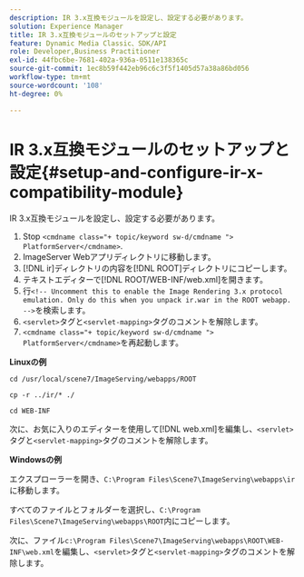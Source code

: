 ```yaml
---
description: IR 3.x互換モジュールを設定し、設定する必要があります。
solution: Experience Manager
title: IR 3.x互換モジュールのセットアップと設定
feature: Dynamic Media Classic、SDK/API
role: Developer,Business Practitioner
exl-id: 44fbc6be-7681-402a-936a-0511e138365c
source-git-commit: 1ec8b59f442eb96c6c3f5f1405d57a38a86bd056
workflow-type: tm+mt
source-wordcount: '108'
ht-degree: 0%

---
```


# IR 3.x互換モジュールのセットアップと設定{#setup-and-configure-ir-x-compatibility-module}

IR 3.x互換モジュールを設定し、設定する必要があります。

1. Stop `<cmdname class="+ topic/keyword sw-d/cmdname ">  PlatformServer</cmdname>`.
1. ImageServer Webアプリディレクトリに移動します。
1. [!DNL ir]ディレクトリの内容を[!DNL ROOT]ディレクトリにコピーします。
1. テキストエディターで[!DNL ROOT/WEB-INF/web.xml]を開きます。
1. 行`<!-- Uncomment this to enable the Image Rendering 3.x protocol emulation. Only do this when you unpack ir.war in the ROOT webapp. -->`を検索します。
1. `<servlet>`タグと`<servlet-mapping>`タグのコメントを解除します。
1. `<cmdname class="+ topic/keyword sw-d/cmdname ">  PlatformServer</cmdname>`を再起動します。

**Linuxの例**

`cd /usr/local/scene7/ImageServing/webapps/ROOT`

`cp -r ../ir/* ./`

`cd WEB-INF`

次に、お気に入りのエディターを使用して[!DNL web.xml]を編集し、`<servlet>`タグと`<servlet-mapping>`タグのコメントを解除します。

**Windowsの例**

エクスプローラーを開き、`C:\Program Files\Scene7\ImageServing\webapps\ir`に移動します。

すべてのファイルとフォルダーを選択し、`C:\Program Files\Scene7\ImageServing\webapps\ROOT`内にコピーします。

次に、ファイル`c:\Program Files\Scene7\ImageServing\webapps\ROOT\WEB-INF\web.xml`を編集し、`<servlet>`タグと`<servlet-mapping>`タグのコメントを解除します。
